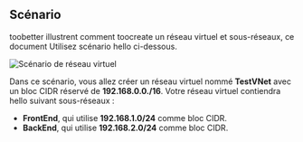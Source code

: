 ## <a name="scenario"></a>Scénario
toobetter illustrent comment toocreate un réseau virtuel et sous-réseaux, ce document Utilisez scénario hello ci-dessous.

![Scénario de réseau virtuel](./media/virtual-networks-create-vnet-scenario-include/vnet-scenario.png)

Dans ce scénario, vous allez créer un réseau virtuel nommé **TestVNet** avec un bloc CIDR réservé de **192.168.0.0./16**. Votre réseau virtuel contiendra hello suivant sous-réseaux : 

* **FrontEnd**, qui utilise **192.168.1.0/24** comme bloc CIDR.
* **BackEnd**, qui utilise **192.168.2.0/24** comme bloc CIDR.

